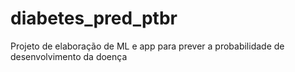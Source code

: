 # diabetes_pred_ptbr
Projeto de elaboração de ML e app para prever a probabilidade de desenvolvimento da doença
